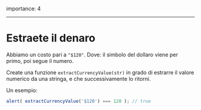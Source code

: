 importance: 4

---

# Estraete il denaro

Abbiamo un costo pari a `"$120"`. Dove: il simbolo del dollaro viene per primo, poi segue il numero.

Create una funzione `extractCurrencyValue(str)` in grado di estrarre il valore numerico da una stringa, e che successivamente lo ritorni.

Un esempio:

```js
alert( extractCurrencyValue('$120') === 120 ); // true
```
